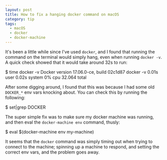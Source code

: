 ```yaml
---
layout: post
title: How to fix a hanging docker command on macOS
category: tip
tags:
  - macOS
  - docker
  - docker-machine
---
```

It's been a little while since I've used `docker`, and I found that running the command on
the terminal would simply hang, even when running `docker -v`. A quick check showed that it
would take around 32s to run:

  $ time docker -v
  Docker version 17.06.0-ce, build 02c1d87
  docker -v  0.01s user 0.02s system 0% cpu 32.064 total

After some digging around, I found that this was because I had some old `DOCKER_*` env vars
knocking about. You can check this by running the following:

  $ set|grep DOCKER
  
The super simple fix was to make sure my docker machine was running, and then eval 
the `docker-machine env` command, thusly:

  $ eval $(docker-machine env my-machine)
  
It seems that the `docker` command was simply timing out when trying to connect to the machine;
spinning up a machine to respond, and setting the correct env vars, and the problem goes away.
